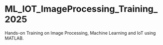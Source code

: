 # ML_IOT_ImageProcessing_Training_2025
Hands-on Training on Image Processing, Machine Learning and IoT using MATLAB.
